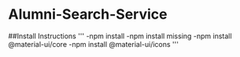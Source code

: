 # Alumni-Search-Service
##Install Instructions
'''
-npm install
-npm install missing
-npm install @material-ui/core
-npm install @material-ui/icons
'''

